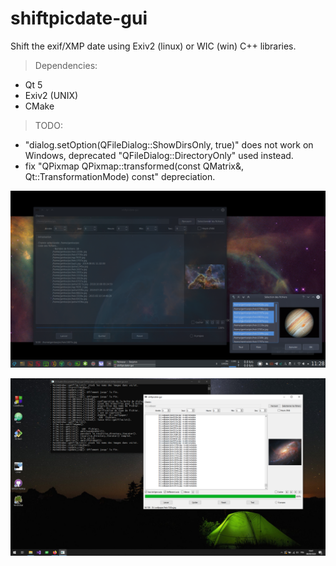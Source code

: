 # shiftpicdate-gui
Shift the exif/XMP date using Exiv2 (linux) or WIC (win) C++ libraries.



> Dependencies:
- Qt 5
- Exiv2 (UNIX)
- CMake

> TODO:
- "dialog.setOption(QFileDialog::ShowDirsOnly, true)" does not work on Windows, deprecated "QFileDialog::DirectoryOnly" used instead.
- fix "QPixmap QPixmap::transformed(const QMatrix&, Qt::TransformationMode) const" depreciation.

![shiftpicdate-gui](doc/shiftpicdate-gui.png)

![shiftpicdate-gui_win](doc/shiftpicdate-gui_win.png)
